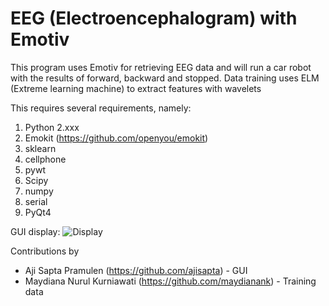 # EEG (Electroencephalogram) with Emotiv

This program uses Emotiv for retrieving EEG data and will run a car robot with the results of forward, backward and stopped. Data training uses ELM (Extreme learning machine) to extract features with wavelets

This requires several requirements, namely:
1. Python 2.xxx
2. Emokit (https://github.com/openyou/emokit)
3. sklearn
4. cellphone
5. pywt
6. Scipy
7. numpy
8. serial
9. PyQt4

GUI display:
![Display](https://raw.githubusercontent.com/Skripsi-Maydiana/EEG/master/Hasil%20UI/UI.PNG)

Contributions by
- Aji Sapta Pramulen (https://github.com/ajisapta) - GUI
- Maydiana Nurul Kurniawati (https://github.com/maydianank) - Training data
